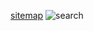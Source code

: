 
[sitemap](docs/sitemap.png) 
![search](https://user-images.githubusercontent.com/73099117/99874889-9a133580-2c2e-11eb-8961-25a8bfadb149.gif)
